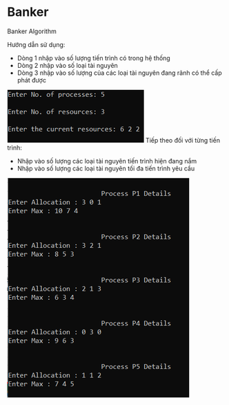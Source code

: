 # Banker
Banker Algorithm

Hướng dẫn sử dụng:

- Dòng 1 nhập vào số lượng tiến trình có trong hệ thống
- Dòng 2 nhập vào số loại tài nguyên 
- Dòng 3 nhập vào số lượng của các loại tài nguyên đang rãnh có thể cấp phát được
<img src="./img/hd1.png"/>
Tiếp theo đối với từng tiến trình:

- Nhập vào số lượng các loại tài nguyên tiến trình hiện đang nắm
- Nhập vào số lượng các loại tài nguyên tối đa tiến trình yêu cầu
<img src="./img/hd2.png"/>
